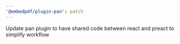 ```yaml
---
'@embedpdf/plugin-pan': patch
---
```


Update pan plugin to have shared code between react and preact to simplify workflow
